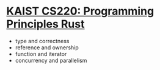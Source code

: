 # [KAIST CS220: Programming Principles Rust](https://github.com/kaist-cp/cs220)

* type and correctness
* reference and ownership
* function and iterator
* concurrency and parallelism


